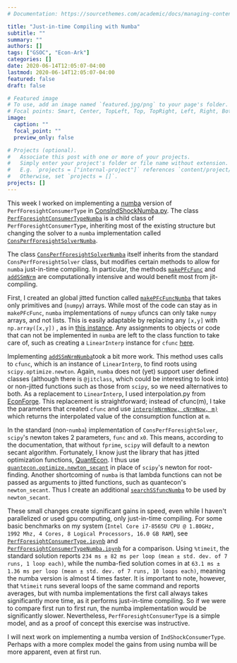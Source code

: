```yaml
---
# Documentation: https://sourcethemes.com/academic/docs/managing-content/

title: "Just-in-time Compiling with Numba"
subtitle: ""
summary: ""
authors: []
tags: ["GSOC", "Econ-Ark"]
categories: []
date: 2020-06-14T12:05:07-04:00
lastmod: 2020-06-14T12:05:07-04:00
featured: false
draft: false

# Featured image
# To use, add an image named `featured.jpg/png` to your page's folder.
# Focal points: Smart, Center, TopLeft, Top, TopRight, Left, Right, BottomLeft, Bottom, BottomRight.
image:
  caption: ""
  focal_point: ""
  preview_only: false

# Projects (optional).
#   Associate this post with one or more of your projects.
#   Simply enter your project's folder or file name without extension.
#   E.g. `projects = ["internal-project"]` references `content/project/deep-learning/index.md`.
#   Otherwise, set `projects = []`.
projects: []
---
```


This week I worked on implementing a [numba](https://numba.pydata.org/) version of `PerfForesightConsumerType` in [ConsIndShockNumba.py](https://github.com/alanlujan91/HARK/blob/GPUHARK/HARK/ConsumptionSaving/ConsIndShockNumba.py). The class [`PerfForesightConsumerTypeNumba`](https://github.com/alanlujan91/HARK/blob/f9927820d0d9d972e27be1689dbbc8acc9cb64e0/HARK/ConsumptionSaving/ConsIndShockNumba.py#L544-L548) is a child class of `PerfForesightConsumerType`, inheriting most of the existing structure but changing the solver to a `numba` implementation called [`ConsPerfForesightSolverNumba`](https://github.com/alanlujan91/HARK/blob/f9927820d0d9d972e27be1689dbbc8acc9cb64e0/HARK/ConsumptionSaving/ConsIndShockNumba.py#L321).

The class [`ConsPerfForesightSolverNumba`](https://github.com/alanlujan91/HARK/blob/f9927820d0d9d972e27be1689dbbc8acc9cb64e0/HARK/ConsumptionSaving/ConsIndShockNumba.py#L321) itself inherits from the standard `ConsPerfForesightSolver` class, but modifies certain methods to allow for `numba` just-in-time compiling. In particular, the methods [`makePFcFunc`](https://github.com/alanlujan91/HARK/blob/f9927820d0d9d972e27be1689dbbc8acc9cb64e0/HARK/ConsumptionSaving/ConsIndShockNumba.py#L327-L361) and [`addSSmNrm`](https://github.com/alanlujan91/HARK/blob/f9927820d0d9d972e27be1689dbbc8acc9cb64e0/HARK/ConsumptionSaving/ConsIndShockNumba.py#L363-L390) are computationally intensive and would benefit most from jit-compiling.

First, I created an global jitted function called [`makePFcFuncNumba`](https://github.com/alanlujan91/HARK/blob/f9927820d0d9d972e27be1689dbbc8acc9cb64e0/HARK/ConsumptionSaving/ConsIndShockNumba.py#L44-L146) that takes only primitives and (`numpy`) arrays. While most of the code can stay as in `makePFcFunc`, `numba` implementations of `numpy` ufuncs can only take `numpy` arrays, and not lists. This is easily adaptable by replacing any `[x,y]` with `np.array([x,y])` , as in [this instance](https://github.com/alanlujan91/HARK/blob/GPUHARK/HARK/ConsumptionSaving/ConsIndShockNumba.py#L107-L110). Any assignments to objects or code that can not be implemented in `numba` are left to the class function to take care of, such as creating a `LinearInterp` instance for `cfunc` [here](https://github.com/alanlujan91/HARK/blob/f9927820d0d9d972e27be1689dbbc8acc9cb64e0/HARK/ConsumptionSaving/ConsIndShockNumba.py#L361).

Implementing [`addSSmNrmNumba`](https://github.com/alanlujan91/HARK/blob/f9927820d0d9d972e27be1689dbbc8acc9cb64e0/HARK/ConsumptionSaving/ConsIndShockNumba.py#L159-L174)took a bit more work. This method uses calls to `cfunc`, which is an instance of `LinearInterp`, to find roots using `scipy.optimize.newton`. Again, `numba` does not (yet) support user defined classes (although there is `@jitclass`, which could be interesting to look into) or non-jitted functions such as those from `scipy`, so we need alternatives to both. As a replacement to `LinearInterp`, I used interpolation.py from [EconForge](https://github.com/EconForge). This replacement is straightforward; instead of cfunc(m), I take the parameters that created `cfunc` and use [`interp(mNrmNow, cNrmNow, m)`](https://github.com/alanlujan91/HARK/blob/GPUHARK/HARK/ConsumptionSaving/ConsIndShockNumba.py#L154) which returns the interpolated value of the consumption function at `m`.

In the standard (non-`numba`) implementation of `ConsPerfForesightSolver`,  `scipy`'s newton takes 2 parameters, `func` and `x0`. This means, according to the documentation, that without `fprime`, `scipy` will default to a newton secant algorithm. Fortunately, I know just the library that has jitted optimization functions, [QuantEcon](https://quantecon.org/). I thus use [`quantecon.optimize.newton_secant`](https://github.com/QuantEcon/QuantEcon.py/blob/ca8fb06b52b3cb9b5a53702fbd1090eb7a6dcbd5/quantecon/optimize/root_finding.py#L196-L274) in place of `scipy`'s newton for root-finding. Another shortcoming of `numba` is that lambda functions can not be passed as arguments to jitted functions, such as quantecon's `newton_secant`. Thus I create an additional [`searchSSfuncNumba`](https://github.com/alanlujan91/HARK/blob/f9927820d0d9d972e27be1689dbbc8acc9cb64e0/HARK/ConsumptionSaving/ConsIndShockNumba.py#L149-L156) to be used by `newton_secant`.

These small changes create significant gains in speed, even while I haven't parallelized or used gpu computing, only just-in-time compiling. For some basic benchmarks on my system (`Intel Core i7-8565U CPU @ 1.80GHz, 1992 Mhz, 4 Cores, 8 Logical Processors, 16.0 GB RAM`), see [`PerfForesightConsumerType.ipynb`](https://github.com/alanlujan91/HARK/blob/GPUHARK/examples/ConsIndShockModel/PerfForesightConsumerType.ipynb) and [`PerfForesightConsumerTypeNumba.ipynb`](https://github.com/alanlujan91/HARK/blob/GPUHARK/examples/ConsIndShockModel/PerfForesightConsumerTypeNumba.ipynb) for a comparison. Using `%timeit`, the standard solution reports `234 ms ± 82 ms per loop (mean ± std. dev. of 7 runs, 1 loop each)`, while the numba-fied solution comes in at `63.1 ms ± 1.36 ms per loop (mean ± std. dev. of 7 runs, 10 loops each)`, meaning the numba version is almost 4 times faster. It is important to note, however, that `%timeit` runs several loops of the same command and reports averages, but with numba implementations the first call always takes significantly more time, as it performs just-in-time compiling. So if we were to compare first run to first run, the numba implementation would be significantly slower. Nevertheless, `PerfForesightConsumerType` is a simple model, and as a proof of concept this exercise was instructive.

I will next work on implementing a numba version of `IndShockConsumerType`. Perhaps with a more complex model the gains from using numba will be more apparent, even at first run.
